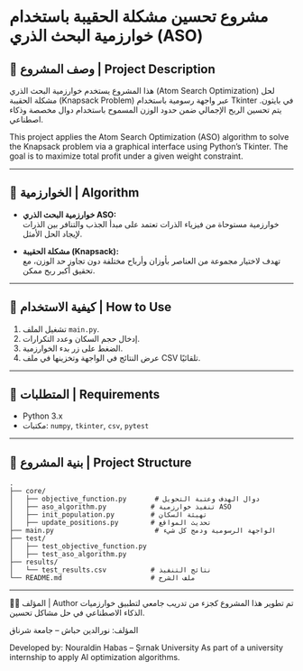# مشروع تحسين مشكلة الحقيبة باستخدام خوارزمية البحث الذري (ASO)

## 📌 وصف المشروع | Project Description

هذا المشروع يستخدم خوارزمية البحث الذري (Atom Search Optimization) لحل مشكلة الحقيبة (Knapsack Problem) عبر واجهة رسومية باستخدام Tkinter في بايثون. يتم تحسين الربح الإجمالي ضمن حدود الوزن المسموح باستخدام دوال مخصصة وذكاء اصطناعي.

This project applies the Atom Search Optimization (ASO) algorithm to solve the Knapsack problem via a graphical interface using Python’s Tkinter. The goal is to maximize total profit under a given weight constraint.

---

## 🧠 الخوارزمية | Algorithm

- **خوارزمية البحث الذري ASO:**  
  خوارزمية مستوحاة من فيزياء الذرات تعتمد على مبدأ الجذب والتنافر بين الذرات لإيجاد الحل الأمثل.

- **مشكلة الحقيبة (Knapsack):**  
  تهدف لاختيار مجموعة من العناصر بأوزان وأرباح مختلفة دون تجاوز حد الوزن، مع تحقيق أكبر ربح ممكن.

---

## 🧪 كيفية الاستخدام | How to Use

1. تشغيل الملف `main.py`.
2. إدخال حجم السكان وعدد التكرارات.
3. الضغط على زر بدء الخوارزمية.
4. عرض النتائج في الواجهة وتخزينها في ملف CSV تلقائيًا.

---

## 🧾 المتطلبات | Requirements

- Python 3.x
- مكتبات: `numpy`, `tkinter`, `csv`, `pytest`

---

## 📁 بنية المشروع | Project Structure

```
.
├── core/
│   ├── objective_function.py       # دوال الهدف وعتبة التحويل
│   ├── aso_algorithm.py           # تنفيذ خوارزمية ASO
│   ├── init_population.py         # تهيئة السكان
│   ├── update_positions.py        # تحديث المواقع
├── main.py                         # الواجهة الرسومية ودمج كل شيء
├── test/
│   ├── test_objective_function.py
│   ├── test_aso_algorithm.py
├── results/
│   └── test_results.csv           # نتائج التنفيذ
└── README.md                      # ملف الشرح
```

---

👨‍💻 المؤلف | Author
تم تطوير هذا المشروع كجزء من تدريب جامعي لتطبيق خوارزميات الذكاء الاصطناعي في حل مشاكل تحسين.

المؤلف: نورالدين حباش – جامعة شرناق

Developed by: Nouraldin Habas – Şırnak University
As part of a university internship to apply AI optimization algorithms.
